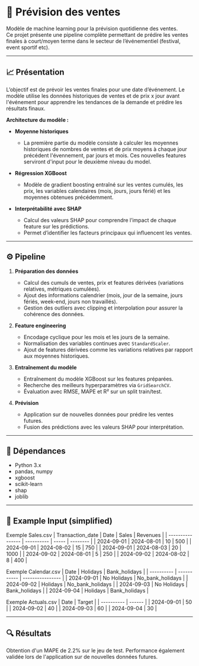 # 🧠 Prévision des ventes  

Modèle de machine learning pour la prévision quotidienne des ventes.  
Ce projet présente une pipeline complète permettant de prédire les ventes finales à court/moyen terme dans le secteur de l’événementiel (festival, event sportif etc).  

---

## 📈 Présentation  

L’objectif est de prévoir les ventes finales pour une date d’événement. Le modèle utilise les données historiques de ventes et de prix x jour avant l'événement pour apprendre les tendances de la demande et prédire les résultats finaux.  

**Architecture du modèle :**  

- **Moyenne historiques**
  - La première partie du modèle consiste à calculer les moyennes historiques de nombres de ventes et de prix moyens à chaque jour précédent l'évennement, par jours et mois. Ces nouvelles features serviront d'input pour le deuxième niveau du model. 

- **Régression XGBoost**  
  - Modèle de gradient boosting entraîné sur les ventes cumulés, les prix, les variables calendaires (mois, jours, jours férié) et les moyennes obtenues précédemment.  

- **Interprétabilité avec SHAP**  
  - Calcul des valeurs SHAP pour comprendre l’impact de chaque feature sur les prédictions.  
  - Permet d’identifier les facteurs principaux qui influencent les ventes.  

---

## ⚙️ Pipeline  

1. **Préparation des données**  
   - Calcul des cumuls de ventes, prix et features dérivées (variations relatives, métriques cumulées).  
   - Ajout des informations calendrier (mois, jour de la semaine, jours fériés, week-end, jours non travaillés).  
   - Gestion des outliers avec clipping et interpolation pour assurer la cohérence des données.  

2. **Feature engineering**
   - Encodage cyclique pour les mois et les jours de la semaine.  
   - Normalisation des variables continues avec `StandardScaler`.  
   - Ajout de features dérivées comme les variations relatives par rapport aux moyennes historiques.  

4. **Entraînement du modèle**  
   - Entraînement du modèle XGBoost sur les features préparées.  
   - Recherche des meilleurs hyperparamètres via `GridSearchCV`.  
   - Évaluation avec RMSE, MAPE et R² sur un split train/test.  

5. **Prévision**  
   - Application sur de nouvelles données pour prédire les ventes futures.  
   - Fusion des prédictions avec les valeurs SHAP pour interprétation.  

---

## 🔧 Dépendances  

- Python 3.x  
- pandas, numpy  
- xgboost  
- scikit-learn  
- shap  
- joblib  

---

## 🧩 Example Input (simplified)

Exemple Sales.csv
| Transaction_date | Date       | Sales | Revenues |
| ---------------- | ---------- | ----- | -------- |
| 2024-09-01       | 2024-08-01 | 10    | 500      |
| 2024-09-01       | 2024-08-02 | 15    | 750      |
| 2024-09-01       | 2024-08-03 | 20    | 1000     |
| 2024-09-02       | 2024-08-01 | 5     | 250      |
| 2024-09-02       | 2024-08-02 | 8     | 400      |


Exemple Calendar.csv 
| Date       | Holidays    | Bank_holidays    |
| ---------- | ----------- | ---------------- |
| 2024-09-01 | No Holidays | No_bank_holidays |
| 2024-09-02 | Holidays    | No_bank_holidays |
| 2024-09-03 | No Holidays | Bank_holidays    |
| 2024-09-04 | Holidays    | Bank_holidays    |


Exemple Actuals.csv
| Date       | Target |
| ---------- | ------ |
| 2024-09-01 | 50     |
| 2024-09-02 | 40     |
| 2024-09-03 | 60     |
| 2024-09-04 | 30     |

---

## 🔍 Résultats

Obtention d'un MAPE de 2.2% sur le jeu de test. Performance également validée lors de l'application sur de nouvelles données futures.
